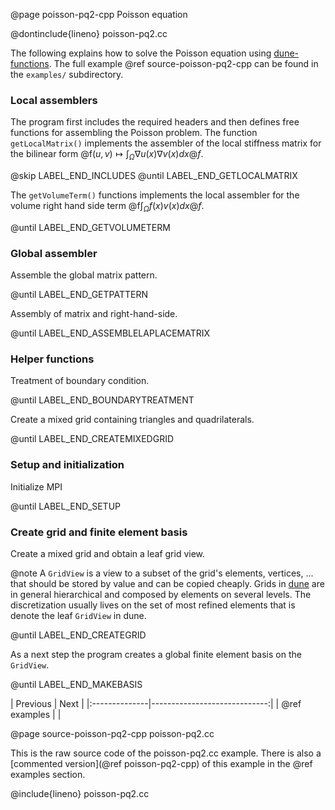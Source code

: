 @page poisson-pq2-cpp Poisson equation
<!--
SPDX-FileCopyrightInfo: Copyright © DUNE Project contributors, see file AUTHORS.md
SPDX-License-Identifier: LicenseRef-GPL-2.0-only-with-DUNE-exception or LGPL-3.0-or-later
-->

@dontinclude{lineno} poisson-pq2.cc

The following explains how to solve the Poisson equation
using [dune-functions][]. The full example @ref source-poisson-pq2-cpp
can be found in the `examples/` subdirectory.



### Local assemblers

The program first includes the required headers and then defines
free functions for assembling the Poisson problem.
The function `getLocalMatrix()` implements the assembler
of the local stiffness matrix for the bilinear form
@f$(u,v) \mapsto \int_\Omega \nabla u(x)\nabla v(x)dx@f$.

@skip LABEL_END_INCLUDES
@until LABEL_END_GETLOCALMATRIX

The `getVolumeTerm()` functions implements the local assembler
for the volume right hand side term @f$\int_\Omega f(x)v(x)dx@f$.

@until LABEL_END_GETVOLUMETERM



### Global assembler

Assemble the global matrix pattern.

@until LABEL_END_GETPATTERN

Assembly of matrix and right-hand-side.

@until LABEL_END_ASSEMBLELAPLACEMATRIX



### Helper functions

Treatment of boundary condition.

@until LABEL_END_BOUNDARYTREATMENT

Create a mixed grid containing triangles and quadrilaterals.

@until LABEL_END_CREATEMIXEDGRID



### Setup and initialization

Initialize MPI

@until LABEL_END_SETUP



### Create grid and finite element basis

Create a mixed grid and obtain a leaf grid view.

@note
A `GridView` is a view to a subset of the grid's elements, vertices, ...
that should be stored by value and can be copied cheaply.
Grids in [dune][] are in general hierarchical and composed by elements
on several levels. The discretization usually lives on the set of
most refined elements that is denote the leaf `GridView` in dune.

@until LABEL_END_CREATEGRID

As a next step the program creates a global finite element
basis on the `GridView`.

@until LABEL_END_MAKEBASIS



[dune]: https://dune-project.org
[dune-functions]: https://gitlab.dune-project.org/staging/dune-functions


<div class="section_buttons">
| Previous      |                         Next |
|:--------------|-----------------------------:|
| @ref examples |                              |
</div>



@page source-poisson-pq2-cpp poisson-pq2.cc

This is the raw source code of the poisson-pq2.cc example.
There is also a [commented version](@ref poisson-pq2-cpp)
of this example in the @ref examples section.

@include{lineno} poisson-pq2.cc
